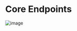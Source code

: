 # Core Endpoints

![image](https://user-images.githubusercontent.com/62959728/219814720-892cc7e1-9324-4878-bc40-4fcf3ca1d9fd.png)
